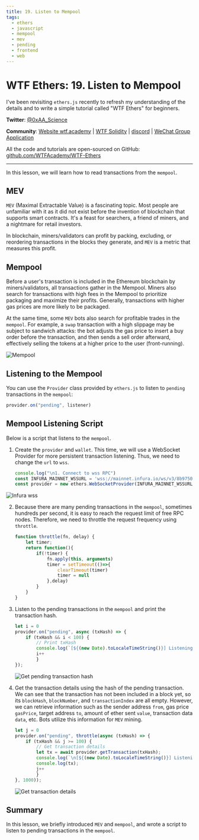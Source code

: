```yaml
---
title: 19. Listen to Mempool
tags:
  - ethers
  - javascript
  - mempool
  - mev
  - pending
  - frontend
  - web
---
```


# WTF Ethers: 19. Listen to Mempool

I've been revisiting `ethers.js` recently to refresh my understanding of the details and to write a simple tutorial called "WTF Ethers" for beginners.

**Twitter**: [@0xAA_Science](https://twitter.com/0xAA_Science)

**Community**: [Website wtf.academy](https://wtf.academy) | [WTF Solidity](https://github.com/AmazingAng/WTF-Solidity) | [discord](https://discord.gg/5akcruXrsk) | [WeChat Group Application](https://docs.google.com/forms/d/e/1FAIpQLSe4KGT8Sh6sJ7hedQRuIYirOoZK_85miz3dw7vA1-YjodgJ-A/viewform?usp=sf_link)

All the code and tutorials are open-sourced on GitHub: [github.com/WTFAcademy/WTF-Ethers](https://github.com/WTFAcademy/WTF-Ethers)

-----

In this lesson, we will learn how to read transactions from the `mempool`.

## MEV

`MEV` (Maximal Extractable Value) is a fascinating topic. Most people are unfamiliar with it as it did not exist before the invention of blockchain that supports smart contracts. It's a feast for searchers, a friend of miners, and a nightmare for retail investors.

In blockchain, miners/validators can profit by packing, excluding, or reordering transactions in the blocks they generate, and `MEV` is a metric that measures this profit.

## Mempool

Before a user's transaction is included in the Ethereum blockchain by miners/validators, all transactions gather in the Mempool. Miners also search for transactions with high fees in the Mempool to prioritize packaging and maximize their profits. Generally, transactions with higher gas prices are more likely to be packaged.

At the same time, some `MEV` bots also search for profitable trades in the `mempool`. For example, a `swap` transaction with a high slippage may be subject to sandwich attacks: the bot adjusts the gas price to insert a buy order before the transaction, and then sends a sell order afterward, effectively selling the tokens at a higher price to the user (front-running).

![Mempool](./img/19-1.png)

## Listening to the Mempool

You can use the `Provider` class provided by `ethers.js` to listen to `pending` transactions in the `mempool`:

```js
provider.on("pending", listener)
```

## Mempool Listening Script

Below is a script that listens to the `mempool`.

1. Create the `provider` and `wallet`. This time, we will use a WebSocket Provider for more persistent transaction listening. Thus, we need to change the `url` to `wss`.

    ```js
    console.log("\n1. Connect to wss RPC")
    const INFURA_MAINNET_WSSURL = 'wss://mainnet.infura.io/ws/v3/8b9750710d56460d940aeff47967c4ba';
    const provider = new ethers.WebSocketProvider(INFURA_MAINNET_WSSURL);
    ```
![Infura wss](./img/19-2.png)

2. Because there are many pending transactions in the `mempool`, sometimes hundreds per second, it is easy to reach the request limit of free RPC nodes. Therefore, we need to throttle the request frequency using `throttle`.

    ```js
    function throttle(fn, delay) {
        let timer;
        return function(){
            if(!timer) {
                fn.apply(this, arguments)
                timer = setTimeout(()=>{
                    clearTimeout(timer)
                    timer = null
                },delay)
            }
        }
    }
    ```

3. Listen to the pending transactions in the `mempool` and print the transaction hash.

    ```js
    let i = 0
    provider.on("pending", async (txHash) => {
        if (txHash && i < 100) {
            // Print txHash
            console.log(`[${(new Date).toLocaleTimeString()}] Listening to Pending Transaction ${i}: ${txHash} \r`);
            i++
            }
    });
    ```
    ![Get pending transaction hash](./img/19-3.png)

4. Get the transaction details using the hash of the pending transaction. We can see that the transaction has not been included in a block yet, so its `blockHash`, `blockNumber`, and `transactionIndex` are all empty. However, we can retrieve information such as the sender address `from`, gas price `gasPrice`, target address `to`, amount of ether sent `value`, transaction data `data`, etc. Bots utilize this information for `MEV` mining.

    ```js
    let j = 0
    provider.on("pending", throttle(async (txHash) => {
        if (txHash && j >= 100) {
            // Get transaction details
            let tx = await provider.getTransaction(txHash);
            console.log(`\n[${(new Date).toLocaleTimeString()}] Listening to Pending Transaction ${j}: ${txHash} \r`);
            console.log(tx);
            j++
            }
    }, 1000));
    ```
    ![Get transaction details](./img/19-4.png)

## Summary

In this lesson, we briefly introduced `MEV` and `mempool`, and wrote a script to listen to pending transactions in the `mempool`.
